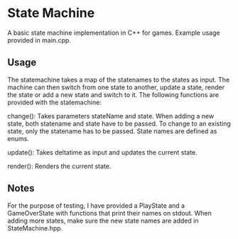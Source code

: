 # State Machine

A basic state machine implementation in C++ for games.
Example usage provided in main.cpp.

## Usage
The statemachine takes a map of the statenames to the states as input. The machine can then switch from one state to another, update a state, render the state or add a new state and switch to it.
The following functions are provided with the statemachine: 

change():
    Takes parameters stateName and state. When adding a new state, both statename and state have to be passed. To change to an existing state, only the statename has to be passed. State names are defined as enums.

update():
    Takes deltatime as input and updates the current state.

render():
    Renders the current state.

## Notes
For the purpose of testing, I have provided a PlayState and a GameOverState with functions that print their names on stdout. When adding more states, make sure the new state names are added in StateMachine.hpp.